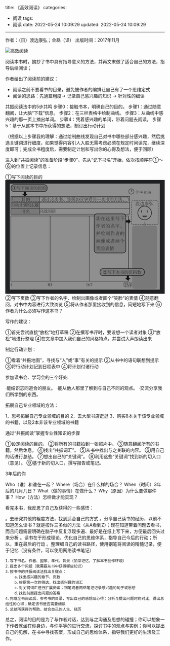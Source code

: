 title: 《高效阅读》
categories:
  - 阅读
tags:
  - 阅读
date: 2022-05-24 10:09:29
updated: 2022-05-24 10:09:29
---

  作者：（日）渡边康弘；金磊（译）
  出版时间：2017年11月

<img src="/imgs/readGuide/park.png" alt="高效阅读" /> 

阅读本书时，摘抄了书中具有指导意义的方法，并再文末做了适合自己的方法，指导后续阅读；

作者给出了阅读前的建议：

* 阅读之前不要看书的目录，避免被作者的编排让自己有了一个思维定式
* 阅读的思路：先通篇粗度-> 记录自己感兴趣的知识 -> 针对性的细读

<!-- more --> 

共振阅读法中的5步共鸣
步骤0：接触书本，明确自己的目的。
步骤1：通过随意翻阅，让大脑“下载”信息。
步骤2：在三栏表格中绘制曲线。
步骤3：从曲线中感兴趣的那一页上摘出单词。
步骤4：凭着感兴趣的单词，带着问题去阅读。
步骤5：基于从这本书中所获得的想法，制订出行动计划

（根据以上步骤我的理解：通过绘制曲线发现自己对书中哪些部分感兴趣，然后挑选关键词进行细度，如果觉得内容引人入胜无需考虑必须在规定时间读完，继续深度即可；完成全书粗度后，需要制定计划和写出你的心得及想法，便于回顾）


进入到“共振阅读”的准备阶段“步骤0”。先从“记下书名”开始，依次按顺序在①～⑥的位置上记录信息：

 ①写下阅读的目的
 <img src="/imgs/article/efficientReading.png" alt="阅读的目的" />
 ②写下页数
 ③写下作者的名字、绘制出画像或者画个“笑脸”的表情
 ④随意翻阅，对书中内容进行大致浏览
 ⑤将从作者那里接收到的信息，简短地写下来
 ⑥作者为什么必须写作这本书？




写作的建议：

 ①首先尝试直接“放松”地打草稿
 ②在撰写书评时，要设想一个读者对象
 ③“放松”地进行整理
 ④在文章中加入我们自己的风格特点，并尝试大声朗读出来

制定行动计划：

 ①看着“共振地图”，寻找与“人”或“事”有关的提示
 ②从书中的语句联想到提示
 ③将行动计划记到日程表中
 ④将计划付诸行动


参加读书会、学习会的三个好处:

 ·能结识志同道合的朋友。
 ·能从他人那里了解到与自己不同的观点。
 ·交流分享我们所学到的东西。


拓展自己专业领域的方法：

 1．思考拓展自己专业领域的目的
 2．去大型书店逛逛
 3．购买8本关于该专业领域的书籍，以及2本非该专业领域的书籍


通过“共振阅读”掌握专业性知识的步骤

 ①设定阅读的目的。
 ②将所有的书籍拍到一张照片中。
 ③随意翻阅所有的书籍，然后休息。
 ④找出“共振词汇”。
 ⑤从书中找出与之关联的内容。
 ⑥用自己的话进行总结。
 ⑦想出自己的“关键词”。
 ⑧利用这些“关键词”找到新的切入口（意见）。
 ⑨基于新的切入口，撰写报告或笔记。


3年后的你

 Who（谁）和谁在一起？
 Where（场合）在什么样的场合？
 When（时间）3年后的几月几日？
 What（做的事情）在做什么？
 Why（原因）为什么要做那件事？
 How（方法）怎样做才能实现？

 
看完本书，我反思了自己及获得的一些感悟：

。去研究其他的粗度方法，找到适合自己的方式
。分享自己读书的经历，以前不知道怎么读书？就是按许三多似的方法（从A看到Z）；现在知道带着问题去看书，而且问题需要明确在脑子中反复浮现多遍、最好是在纸上写下来，方便最后回头过来分析
。读书在于形成理论，优化自己的思维体系，指导自己今后的行动；所以，重在最后的行动
。整理细自己的读书路径，使用钢笔将阅读的精髓记录，便于记忆（没有条件，可以使用网络读书笔记）

	1.写下书名、作者、国家、年代、背景（加深记忆，了解本书创作环境）
	2.提出多个问题（我需要从书中获得哪些知识）
	3.按书中的共振阅读法找出关键点：
		a.找出感兴趣的章节、页数
		b.根据第一次的筛选，找出感兴趣的词汇
		c.对关键词汇进行扩展阅读；钢笔或者网络笔记记录感兴趣的句子或思想
		d.找到前面提出问题的答案
	4.完成全书阅读后，参考书的目录，写出自己的感想及心得；分析与提出问题时的对比，得出总结性的心得；确定该书是否需要细读
	5.总结所获得的帮助，结合自己的人生、经历


总之，阅读的目的是为了与作者对话，达到与之沟通及思想的碰撞；你可以想象一下作者就坐在你身边，与你平等的进行交流，探讨书中的观点与实例；你可以提出自己的见解，在书中寻找答案，形成自己的思维体系，指导我们更好的生活及工作。


